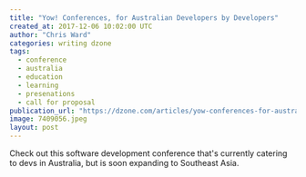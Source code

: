 ```yaml
---
title: "Yow! Conferences, for Australian Developers by Developers"
created_at: 2017-12-06 10:02:00 UTC
author: "Chris Ward"
categories: writing dzone
tags:
  - conference
  - australia
  - education
  - learning
  - presenations
  - call for proposal
publication_url: "https://dzone.com/articles/yow-conferences-for-australian-developers-by-devel"
image: 7409056.jpeg
layout: post
---
```

Check out this software development conference that's currently catering to devs in Australia, but is soon expanding to Southeast Asia.

